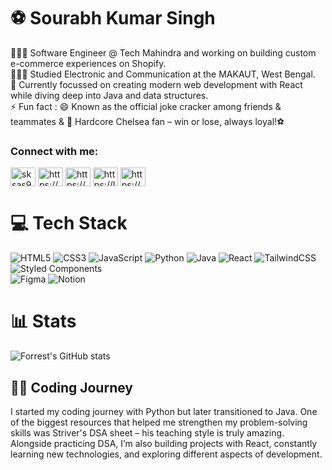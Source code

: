 # ⚽ Sourabh Kumar Singh

👩🏻‍💻 Software Engineer @ Tech Mahindra and working on building custom e-commerce experiences on Shopify.<br/>
👩🏻‍🎓 Studied Electronic and Communication at the MAKAUT, West Bengal.<br/>
💭 Currently focussed on creating modern web development with React while diving deep into Java and data structures.<br/>
⚡ Fun fact : 😄 Known as the official joke cracker among friends & teammates & 💙 Hardcore Chelsea fan – win or lose, always loyal!⚽

<h3 align="left">Connect with me:</h3>
<p align="left">
 <a href="https://twitter.com/sksas9831" target="blank"><img align="center" src="https://raw.githubusercontent.com/rahuldkjain/github-profile-readme-generator/master/src/images/icons/Social/twitter.svg" alt="sksas9831" height="30" width="40" /></a> 
<a href="https://linkedin.com/in/https://www.linkedin.com/in/sourabh-kumar-singh-2a8100178?utm_source=share&utm_campaign=share_via&utm_content=profile&utm_medium=android_app" target="blank"><img align="center" src="https://raw.githubusercontent.com/rahuldkjain/github-profile-readme-generator/master/src/images/icons/Social/linked-in-alt.svg" alt="https://www.linkedin.com/in/sourabh-kumar-singh-2a8100178?utm_source=share&utm_campaign=share_via&utm_content=profile&utm_medium=android_app" height="30" width="40" /></a>
<a href="https://instagram.com/https://www.instagram.com/the_anshu_s?igsh=ctdiddc0ywtmmw83" target="blank"><img align="center" src="https://raw.githubusercontent.com/rahuldkjain/github-profile-readme-generator/master/src/images/icons/Social/instagram.svg" alt="https://www.instagram.com/the_anshu_s?igsh=ctdiddc0ywtmmw83" height="30" width="40" /></a>
<a href="https://www.leetcode.com/https://leetcode.com/u/assks9831/" target="blank"><img align="center" src="https://raw.githubusercontent.com/rahuldkjain/github-profile-readme-generator/master/src/images/icons/Social/leet-code.svg" alt="https://leetcode.com/u/assks9831/" height="30" width="40" /></a>
<a href="https://auth.geeksforgeeks.org/user/https://www.geeksforgeeks.org/user/assksoxwp/" target="blank"><img align="center" src="https://raw.githubusercontent.com/rahuldkjain/github-profile-readme-generator/master/src/images/icons/Social/geeks-for-geeks.svg" alt="https://www.geeksforgeeks.org/user/assksoxwp/" height="30" width="40" /></a>
</p>

# 💻 Tech Stack
<!-- Badges from https://github.com/Ileriayo/markdown-badges -->
![HTML5](https://img.shields.io/badge/html5-%23E34F26.svg?style=for-the-badge&logo=html5&logoColor=white)
![CSS3](https://img.shields.io/badge/css3-%231572B6.svg?style=for-the-badge&logo=css3&logoColor=white)
![JavaScript](https://img.shields.io/badge/javascript-%23323330.svg?style=for-the-badge&logo=javascript&logoColor=%23F7DF1E)
![Python](https://img.shields.io/badge/python-3670A0?style=for-the-badge&logo=python&logoColor=ffdd54)
![Java](https://img.shields.io/badge/java-%23ED8B00.svg?style=for-the-badge&logo=openjdk&logoColor=white)
![React](https://img.shields.io/badge/react-%2320232a.svg?style=for-the-badge&logo=react&logoColor=%2361DAFB)
![TailwindCSS](https://img.shields.io/badge/tailwindcss-%2338B2AC.svg?style=for-the-badge&logo=tailwind-css&logoColor=white)
![Styled Components](https://img.shields.io/badge/styled--components-DB7093?style=for-the-badge&logo=styled-components&logoColor=white)<br/>
![Figma](https://img.shields.io/badge/figma-%23F24E1E.svg?style=for-the-badge&logo=figma&logoColor=white)
![Notion](https://img.shields.io/badge/Notion-%23000000.svg?style=for-the-badge&logo=notion&logoColor=white)
<br/>

# 📊 Stats
![Forrest's GitHub stats](https://github-readme-stats.vercel.app/api?username=Sourabh-anshu&show_icons=true&theme=gruvbox)
<br/>

## 👨‍💻 Coding Journey
<p>
  I started my coding journey with Python but later transitioned to Java. One of the biggest resources that helped me strengthen my problem-solving skills was Striver's DSA sheet – his teaching style is truly amazing. Alongside practicing DSA, I’m also building projects with React, constantly learning new technologies, and exploring different aspects of development.
</p>  
